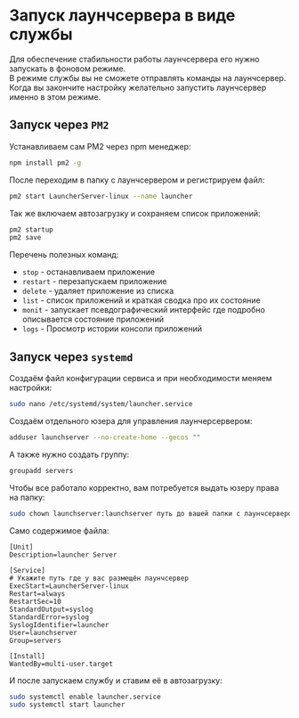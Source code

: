 # Запуск лаунчсервера в виде службы

Для обеспечение стабильности работы лаунчсервера его нужно запускать в фоновом режиме.\
В режиме службы вы не сможете отправлять команды на лаунчсервер. Когда вы закончите настройку желательно запустить лаунчсервер именно в этом режиме.

## Запуск через `PM2`

Устанавливаем сам PM2 через npm менеджер:
```sh
npm install pm2 -g
```

После переходим в папку с лаунчсервером и регистрируем файл:
```sh
pm2 start LauncherServer-linux --name launcher
```

Так же включаем автозагрузку и сохраняем список приложений:
```sh
pm2 startup
pm2 save
```

Перечень полезных команд:

- `stop` - останавливаем приложение
- `restart` - перезапускаем приложение
- `delete` - удаляет приложение из списка
- `list` - список приложений и краткая сводка про их состояние
- `monit` - запускает псевдографический интерфейс где подробно описывается состояние приложений
- `logs` - Просмотр истории консоли приложений

## Запуск через `systemd`

Создаём файл конфигурации сервиса и при необходимости меняем настройки:
```sh
sudo nano /etc/systemd/system/launcher.service
```
Создаём отдельного юзера для управления лаунчерсервером:
```sh
adduser launchserver --no-create-home --gecos ""
```
А также нужно создать группу:
```sh
groupadd servers
```
Чтобы все работало корректно, вам потребуется выдать юзеру права на папку:
```sh
sudo chown launchserver:launchserver путь до вашей папки с лаунчсервером
```

Само содержимое файла:
```systemd
[Unit]
Description=launcher Server

[Service]
# Укажите путь где у вас размещён лаунчсервер
ExecStart=LauncherServer-linux
Restart=always
RestartSec=10
StandardOutput=syslog
StandardError=syslog
SyslogIdentifier=launcher
User=launchserver
Group=servers

[Install]
WantedBy=multi-user.target
```

И после запускаем службу и ставим её в автозагрузку:
```sh
sudo systemctl enable launcher.service
sudo systemctl start launcher
```